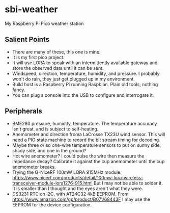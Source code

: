 # sbi-weather
My Raspberry Pi Pico weather station

## Salient Points

- There are many of these, this one is mine.
- It is my first pico project.
- It will use LORA to speak with an intermittently available gateway
  and store the observed data until it can be sent.
- Windspeed, direction, temperature, humidity, and pressure. I probably
  won't do rain, they just get plugged up in my environment.
- Build host is a Raspberry Pi running Raspbian. Plain old tools, nothing fancy.
- You can plug a console into the USB to configure and interrogate it.

## Peripherals

- BME280 pressure, humidity, temperature. The temperature accuracy isn't great.
  and is subject to self-heating.
- Anemometer and direction froma LaCrosse TX23U wind sensor. This will need
  a PIO state machine to record the bit stream timing for decoding.
- Maybe three or so one-wire temperature sensors to put on sunny side, shady side,
  and one in the ground?
- Hot wire anemometer? I could pulse the wire then measure the impedance decay?
  Calibrate it against the cup anemometer until the cup anemometer breaks.
- Trying the G-NiceRF 100mW LORA 915MHz module. https://www.nicerf.com/products/detail/100mw-lora-wireless-transceiver-module-lora1276-915.html But I may not be able to solder it. It is smaller than I thought and the eyes aren't what they were.
- DS3231 RTC on I2C, with AT24C32 4kB EEPROM. From https://www.amazon.com/gp/product/B07V68443F I may use the EEPROM for the device configuration.
